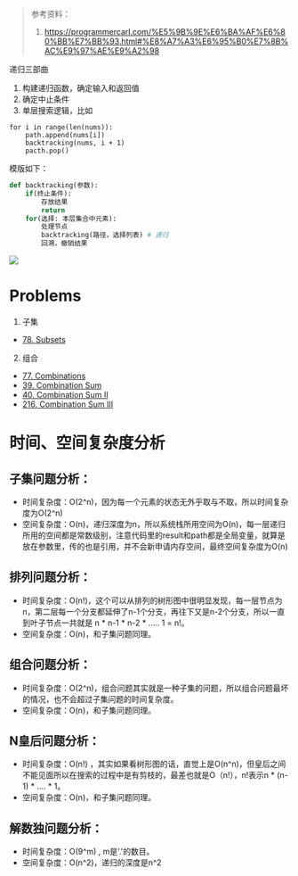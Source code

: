 > 参考资料：
> 1. https://programmercarl.com/%E5%9B%9E%E6%BA%AF%E6%80%BB%E7%BB%93.html#%E8%A7%A3%E6%95%B0%E7%8B%AC%E9%97%AE%E9%A2%98

递归三部曲
1. 构建递归函数，确定输入和返回值
2. 确定中止条件
3. 单层搜索逻辑，比如
```
for i in range(len(nums)):
    path.append(nums[i])
    backtracking(nums, i + 1)
    pacth.pop()
```

模版如下：
```python
def backtracking(参数):
    if(终止条件):
        存放结果
        return
    for(选择: 本层集合中元素):
        处理节点
        backtracking(路径，选择列表) # 递归
        回溯，撤销结果
```
![](https://code-thinking-1253855093.file.myqcloud.com/pics/20211030124742.png)
# Problems
1. 子集
- [78. Subsets](https://leetcode.com/problems/subsets/)
2. 组合
- [77. Combinations](https://leetcode.com/problems/combinations/)
- [39. Combination Sum](https://leetcode.com/problems/combination-sum/)
- [40. Combination Sum II](https://leetcode.com/problems/combination-sum-ii/)
- [216. Combination Sum III](https://leetcode.com/problems/combination-sum-iii/)


# 时间、空间复杂度分析
## 子集问题分析：
- 时间复杂度：O(2^n)，因为每一个元素的状态无外乎取与不取，所以时间复杂度为O(2^n)
- 空间复杂度：O(n)，递归深度为n，所以系统栈所用空间为O(n)，每一层递归所用的空间都是常数级别，注意代码里的result和path都是全局变量，就算是放在参数里，传的也是引用，并不会新申请内存空间，最终空间复杂度为O(n)
## 排列问题分析：
- 时间复杂度：O(n!)，这个可以从排列的树形图中很明显发现，每一层节点为n，第二层每一个分支都延伸了n-1个分支，再往下又是n-2个分支，所以一直到叶子节点一共就是 n * n-1 * n-2 * ..... 1 = n!。
- 空间复杂度：O(n)，和子集问题同理。
## 组合问题分析：
- 时间复杂度：O(2^n)，组合问题其实就是一种子集的问题，所以组合问题最坏的情况，也不会超过子集问题的时间复杂度。
- 空间复杂度：O(n)，和子集问题同理。
## N皇后问题分析：
- 时间复杂度：O(n!) ，其实如果看树形图的话，直觉上是O(n^n)，但皇后之间不能见面所以在搜索的过程中是有剪枝的，最差也就是O（n!），n!表示n * (n-1) * .... * 1。
- 空间复杂度：O(n)，和子集问题同理。
## 解数独问题分析：
- 时间复杂度：O(9^m) , m是'.'的数目。
- 空间复杂度：O(n^2)，递归的深度是n^2